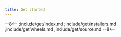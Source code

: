 ```yaml
---
title: Get started
---
```




--8<--
;include/get/index.md
;include/get/installers.md
;include/get/wheels.md
;include/get/source.md
--8<--
